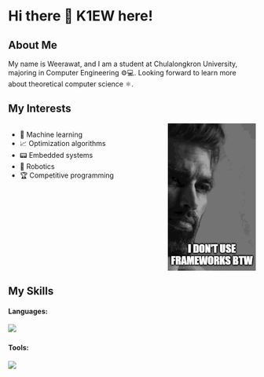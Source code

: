 # Hi there 👋 K1EW here!

## About Me

My name is Weerawat, and I am a student at Chulalongkron University, majoring in Computer Engineering ⚙️💻.
Looking forward to learn more about theoretical computer science ⚛.

## My Interests
<div style="display: flex; align-items: flex-start;">
    <ul style="flex: 1;">
        <li>🤖 Machine learning</li>
        <li>📈 Optimization algorithms</li>
        <li>📟 Embedded systems</li>
        <li>👾 Robotics</li>
        <li>🏆 Competitive programming</li>
    </ul>
    </p>
    <img src="assets/i-dont-use-frameworks-btw.gif" height="300">
</div>

## My Skills
#### Languages:
<p>
  <a href="https://skillicons.dev">
    <img src="https://skillicons.dev/icons?i=c,cpp,python,html,css,javascript,typescript" />
  </a>
</p>

#### Tools:
<p>
  <a href="https://skillicons.dev">
    <img src="https://skillicons.dev/icons?i=vim,linux,cmake,next,express,mysql" />
  </a>
</p>
